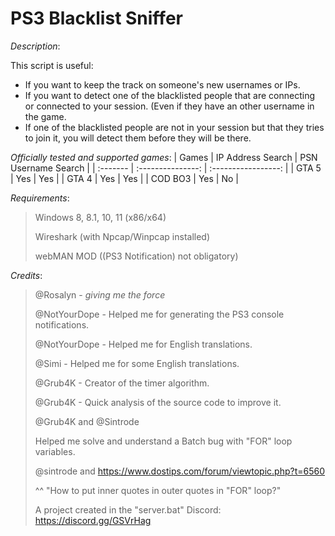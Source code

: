 # PS3 Blacklist Sniffer

*Description*:

This script is useful:
- If you want to keep the track on someone's new usernames or IPs.
- If you want to detect one of the blacklisted people that are connecting
or connected to your session. (Even if they have an other
username in the game.
- If one of the blacklisted people are not in your session but that
they tries to join it, you will detect them before they will be there.

*Officially tested and supported games*:
| Games    | IP Address Search | PSN Username Search |
| :------- | :---------------: | :-----------------: |
| GTA 5    | Yes               | Yes                 |
| GTA 4    | Yes               | Yes                 |
| COD BO3  | Yes               | No                  |

*Requirements*:
> Windows 8, 8.1, 10, 11 (x86/x64)
>
> Wireshark (with Npcap/Winpcap installed)
>
> webMAN MOD ((PS3 Notification) not obligatory)
>
*Credits*:
>
> @Rosalyn - *giving me the force*
>
> @NotYourDope - Helped me for generating the PS3 console notifications.
>
> @NotYourDope - Helped me for English translations.
>
> @Simi - Helped me for some English translations.
>
> @Grub4K - Creator of the timer algorithm.
>
> @Grub4K - Quick analysis of the source code to improve it.
>
> @Grub4K and @Sintrode
>
> Helped me solve and understand a Batch bug with "FOR" loop variables.
>
> @sintrode and https://www.dostips.com/forum/viewtopic.php?t=6560
>
> ^^ "How to put inner quotes in outer quotes in "FOR" loop?"
>
> A project created in the "server.bat" Discord: https://discord.gg/GSVrHag
